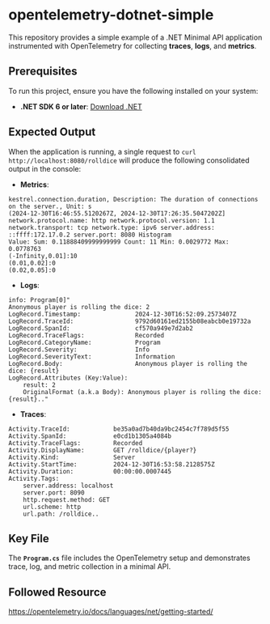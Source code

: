 # opentelemetry-dotnet-simple
This repository provides a simple example of a .NET Minimal API application instrumented with OpenTelemetry for collecting **traces**, **logs**, and **metrics**.


## **Prerequisites**
To run this project, ensure you have the following installed on your system:
- **.NET SDK 6 or later**: [Download .NET](https://dotnet.microsoft.com/download)

## **Expected Output**

When the application is running, a single request to `curl http://localhost:8080/rolldice` will produce the following consolidated output in the console:

- **Metrics**:
```
kestrel.connection.duration, Description: The duration of connections on the server., Unit: s
(2024-12-30T16:46:55.5120267Z, 2024-12-30T17:26:35.5047202Z] network.protocol.name: http network.protocol.version: 1.1 network.transport: tcp network.type: ipv6 server.address: ::ffff:172.17.0.2 server.port: 8080 Histogram
Value: Sum: 0.11888409999999999 Count: 11 Min: 0.0029772 Max: 0.0778763 
(-Infinity,0.01]:10
(0.01,0.02]:0
(0.02,0.05]:0
```

- **Logs**:
```
info: Program[0]"
Anonymous player is rolling the dice: 2
LogRecord.Timestamp:               2024-12-30T16:52:09.2573407Z
LogRecord.TraceId:                 9792d60161ed2155b08eabcb0e19732a
LogRecord.SpanId:                  cf570a949e7d2ab2
LogRecord.TraceFlags:              Recorded
LogRecord.CategoryName:            Program
LogRecord.Severity:                Info
LogRecord.SeverityText:            Information
LogRecord.Body:                    Anonymous player is rolling the dice: {result}
LogRecord.Attributes (Key:Value):
    result: 2
    OriginalFormat (a.k.a Body): Anonymous player is rolling the dice: {result}.."
```

- **Traces**:
```
Activity.TraceId:            be35a0ad7b40da9bc2454c7f789d5f55
Activity.SpanId:             e0cd1b1305a4084b
Activity.TraceFlags:         Recorded
Activity.DisplayName:        GET /rolldice/{player?}
Activity.Kind:               Server
Activity.StartTime:          2024-12-30T16:53:58.2128575Z
Activity.Duration:           00:00:00.0007445
Activity.Tags:
    server.address: localhost
    server.port: 8090
    http.request.method: GET
    url.scheme: http
    url.path: /rolldice..
```

## **Key File**

The **`Program.cs`** file includes the OpenTelemetry setup and demonstrates trace, log, and metric collection in a minimal API.


## **Followed Resource**
https://opentelemetry.io/docs/languages/net/getting-started/
